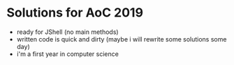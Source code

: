 # Solutions for AoC 2019
- ready for JShell (no main methods) 
- written code is quick and dirty (maybe i will rewrite some solutions some day)
- i'm a first year in computer science
